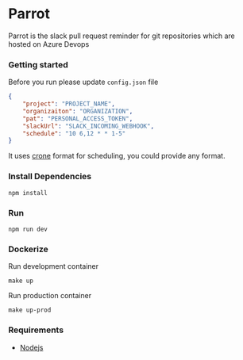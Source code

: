 # Parrot 

Parrot is the slack pull request reminder for git repositories which are hosted on Azure Devops




### Getting started

Before you run please update `config.json` file

```json
{
    "project": "PROJECT_NAME", 
    "organizaiton": "ORGANIZATION",
    "pat": "PERSONAL_ACCESS_TOKEN",
    "slackUrl": "SLACK_INCOMING_WEBHOOK",       
    "schedule": "10 6,12 * * 1-5"
}
```

It uses [crone](https://en.wikipedia.org/wiki/Cron) format for scheduling, you could provide any format. 


### Install Dependencies
```
npm install
```


### Run 
```
npm run dev
```

### Dockerize

Run development container
```
make up
```

Run production container
```
make up-prod
```

### Requirements
* [Nodejs](https://nodejs.org/en/)